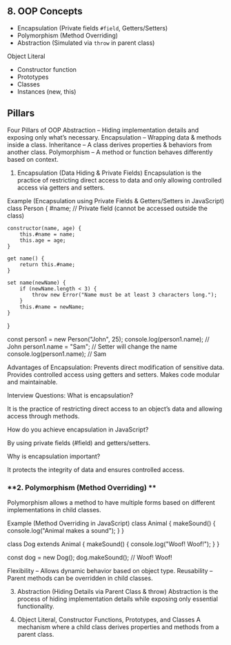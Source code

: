 ## 8. OOP Concepts
- Encapsulation (Private fields `#field`, Getters/Setters)
- Polymorphism (Method Overriding)
- Abstraction (Simulated via `throw` in parent class)

 Object Literal

 - Constructor function
 - Prototypes
 - Classes
 - Instances (new, this)

## Pillars 
Four Pillars of OOP
Abstraction – Hiding implementation details and exposing only what’s necessary.
Encapsulation – Wrapping data & methods inside a class.
Inheritance – A class derives properties & behaviors from another class.
Polymorphism – A method or function behaves differently based on context.

1. Encapsulation (Data Hiding & Private Fields)
Encapsulation is the practice of restricting direct access to data and only allowing controlled access via getters and setters.

Example (Encapsulation using Private Fields & Getters/Setters in JavaScript)
class Person {
    #name; // Private field (cannot be accessed outside the class)

    constructor(name, age) {
        this.#name = name;
        this.age = age;
    }

    get name() {
        return this.#name;
    }

    set name(newName) {
        if (newName.length < 3) {
            throw new Error("Name must be at least 3 characters long.");
        }
        this.#name = newName;
    }
}

const person1 = new Person("John", 25);
console.log(person1.name);  // John
person1.name = "Sam";       // Setter will change the name
console.log(person1.name);  // Sam

Advantages of Encapsulation:
Prevents direct modification of sensitive data.
Provides controlled access using getters and setters.
Makes code modular and maintainable.

Interview Questions:
What is encapsulation?

It is the practice of restricting direct access to an object’s data and allowing access through methods.

How do you achieve encapsulation in JavaScript?

By using private fields (#field) and getters/setters.

Why is encapsulation important?

It protects the integrity of data and ensures controlled access.



### **2. Polymorphism (Method Overriding) **
Polymorphism allows a method to have multiple forms based on different implementations in child classes.

Example (Method Overriding in JavaScript)
class Animal {
    makeSound() {
        console.log("Animal makes a sound");
    }
}

class Dog extends Animal {
    makeSound() {
        console.log("Woof! Woof!");
    }
}

const dog = new Dog();
dog.makeSound(); // Woof! Woof!

Flexibility – Allows dynamic behavior based on object type.
Reusability – Parent methods can be overridden in child classes.

3. Abstraction (Hiding Details via Parent Class & throw)
Abstraction is the process of hiding implementation details while exposing only essential functionality.

4. Object Literal, Constructor Functions, Prototypes, and Classes
A mechanism where a child class derives properties and methods from a parent class.
